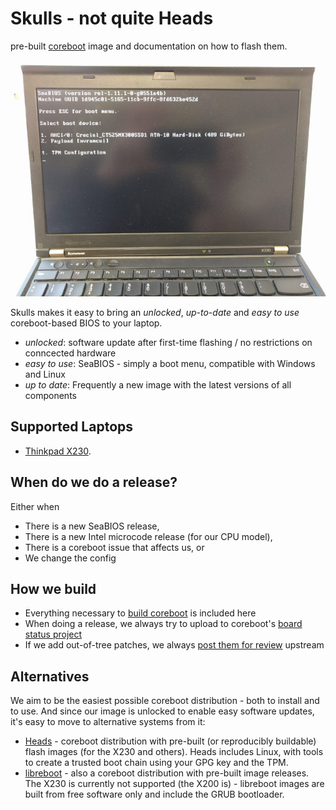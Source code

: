 # Skulls - not quite Heads
pre-built [coreboot](https://www.coreboot.org/) image and documentation on
how to flash them.

![seabios_bootmenu](x230/front.jpg)

Skulls makes it easy to bring an _unlocked_, _up-to-date_ and _easy to use_
coreboot-based BIOS to your laptop.

* _unlocked_: software update after first-time flashing / no restrictions on conncected hardware
* _easy to use_: SeaBIOS - simply a boot menu, compatible with Windows and Linux
* _up to date_: Frequently a new image with the latest versions of all components

## Supported Laptops

* [Thinkpad X230](x230/README.md).

## When do we do a release?
Either when
* There is a new SeaBIOS release,
* There is a new Intel microcode release (for our CPU model),
* There is a coreboot issue that affects us, or
* We change the config

## How we build
* Everything necessary to [build coreboot](https://www.coreboot.org/Build_HOWTO) is included here
* When doing a release, we always try to upload to coreboot's [board status project](https://www.coreboot.org/Supported_Motherboards)
* If we add out-of-tree patches, we always [post them for review](http://review.coreboot.org/) upstream

## Alternatives
We aim to be the easiest possible coreboot distribution - both
to install and to use. And since our image is unlocked to enable easy
software updates, it's easy to move to alternative systems from it:

* [Heads](https://github.com/osresearch/heads/releases) - coreboot distribution
with pre-built (or reproducibly buildable) flash images (for the X230 and others). Heads
includes Linux, with tools to create a trusted boot chain using your GPG key
and the TPM.
* [libreboot](https://libreboot.org/) - also a coreboot distribution with pre-built
image releases. The X230 is currently not supported (the X200 is) - libreboot
images are built from free software only and include the GRUB bootloader.
